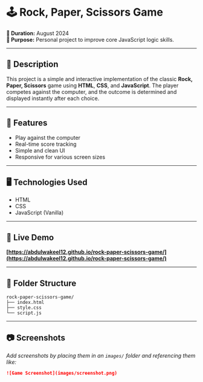 # 🕹️ Rock, Paper, Scissors Game

**📅 Duration:** August 2024  
**🎯 Purpose:** Personal project to improve core JavaScript logic skills.

---

## 📌 Description

This project is a simple and interactive implementation of the classic **Rock, Paper, Scissors** game using **HTML**, **CSS**, and **JavaScript**. The player competes against the computer, and the outcome is determined and displayed instantly after each choice.

---

## 🚀 Features

- Play against the computer  
- Real-time score tracking  
- Simple and clean UI  
- Responsive for various screen sizes  

---

## 🖥️ Technologies Used

- HTML  
- CSS  
- JavaScript (Vanilla)

---

## 🔗 Live Demo

**[https://abdulwakeel12.github.io/rock-paper-scissors-game/](https://abdulwakeel12.github.io/rock-paper-scissors-game/)**

---

## 📂 Folder Structure

```
rock-paper-scissors-game/
├── index.html
├── style.css
└── script.js
```

---

## 📷 Screenshots

_Add screenshots by placing them in an `images/` folder and referencing them like:_

```md
![Game Screenshot](images/screenshot.png)
```
